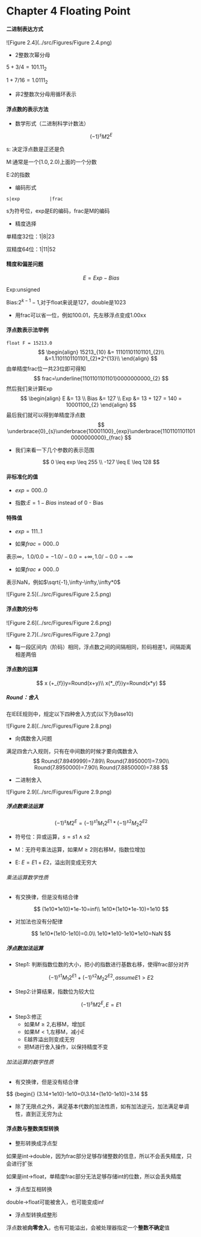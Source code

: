 # Chapter 4 Floating Point

#### 二进制表达方式

![Figure 2.4](../src/Figures/Figure 2.4.png)

- 2整数次幂分母

$5+3/4=101.11_{2}$

$1+7/16=1.0111_{2}$

- 非2整数次分母用循环表示

#### 浮点数的表示方法

- 数学形式（二进制科学计数法）

$$
(-1)^{s}M2^{E}
$$

s: 决定浮点数是正还是负

M:通常是一个$[1.0,2.0)$上面的一个分数

E:2的指数

- 编码形式

```
s|exp           |frac                                    
```

s为符号位，exp是E的编码，frac是M的编码

- 精度选择

单精度32位：1|8|23

双精度64位：1|11|52

#### 精度和偏差问题

$$
E = Exp-Bias
$$

Exp:unsigned

Bias:$2^{k-1}-1$,对于float来说是127，double是1023

- 用frac可以省一位，例如100.01，先左移浮点变成1.00xx

#### 浮点数表示法举例

`float F = 15213.0`
$$
\begin{align}
15213_{10} &= 11101101101101_{2}\\
&=1.1101101101101_{2}*2^{13}\\
\end{align}
$$
由单精度frac位一共23位即可得知
$$
frac=\underline{1101101101101}0000000000_{2}
$$
然后我们来计算Exp
$$
\begin{align}
E &= 13 \\
Bias &= 127 \\
Exp &= 13 + 127 = 140 = 10001100_{2}
\end{align}
$$
最后我们就可以得到单精度浮点数
$$
\underbrace{0}_{s}\underbrace{10001100}_{exp}\underbrace{11011011011010000000000}_{frac}
$$

- 我们来看一下几个参数的表示范围

$$
0 \leq exp \leq 255 \\
-127 \leq E \leq 128
$$

#### 非标准化的值

- $exp=000..0$

- 指数:$E=1-Bias$  instead of 0 - Bias

#### 特殊值

- $exp=111..1$

- 如果$frac=000..0$

表示$\infty$，$1.0/0.0=-1.0/-0.0=+\infty,1.0/-0.0=-\infty$

- 如果$frac \neq 000..0$

表示NaN，例如$\sqrt{-1},\infty-\infty,\infty*0$

![Figure 2.5](../src/Figures/Figure 2.5.png)

#### 浮点数的分布

![Figure 2.6](../src/Figures/Figure 2.6.png)

![Figure 2.7](../src/Figures/Figure 2.7.png)

- 每一段区间内（阶码）相同，浮点数之间的间隔相同，阶码相差1，间隔距离相差两倍

#### 浮点数的运算

$$
x (+_{f})y=Round(x+y)\\
x(*_{f})y=Round(x*y)
$$

##### Round：舍入

在IEEE规则中，规定以下四种舍入方式(以下为Base10)

![Figure 2.8](../src/Figures/Figure 2.8.png)

- 向偶数舍入问题

满足四舍六入规则，只有在中间数的时候才要向偶数舍入
$$
Round(7.8949999)=7.89\\
Round(7.8950001)=7.90\\
Round(7.8950000)=7.90\\
Round(7.8850000)=7.88
$$

- 二进制舍入

![Figure 2.9](../src/Figures/Figure 2.9.png)

##### 浮点数乘法运算

$$
(-1)^{s}M2^{E}=(-1)^{s1}M_{1}2^{E1}*(-1)^{s2}M_{2}2^{E2}
$$

- 符号位：异或运算，$s=s1\wedge s2$

- M：无符号乘法运算，如果$M\geq2$则右移M，指数位增加
- E: $E = E1+E2$，溢出则变成无穷大

###### 乘法运算数学性质

- 有交换律，但是没有结合律

$$
(1e10*1e10)*1e-10=inf\\
1e10*(1e10*1e-10)=1e10
$$

- 对加法也没有分配律

$$
1e10*(1e10-1e10)=0.0\\
1e10*1e10-1e10*1e10=NaN
$$



##### 浮点数加法运算

- Step1: 判断指数位数的大小，把小的指数进行基数右移，使得frac部分对齐

$$
(-1)^{s1}M_{1}2^{E1}+(-1)^{s2}M_{2}2^{E2},assume E1>E2
$$

- Step2:计算结果，指数位为较大位

$$
(-1)^{s}M2^{E},E=E1
$$

- Step3:修正
  - 如果$M \geq 2$,右移M，增加E
  - 如果$M<1$,左移M，减小E
  - E越界溢出则变成无穷
  - 把M进行舍入操作，以保持精度不变

###### 加法运算的数学性质

- 有交换律，但是没有结合律

$$ {begin{}
(3.14+1e10)-1e10=0\\3.14+(1e10-1e10)=3.14
$$

- 除了无限点之外，满足基本代数的加法性质，如有加法逆元，加法满足单调性，直到正无穷为止

#### 浮点数与整数类型转换

-  整形转换成浮点型

如果是int->double，因为frac部分足够存储整数的信息，所以不会丢失精度，只会进行扩张

如果是int->float，单精度frac部分无法足够存储int的位数，所以会丢失精度

- 浮点型互相转换

double->float可能被舍入，也可能变成inf

- 浮点型转换成整形

浮点数被**向零舍入**，也有可能溢出，会被处理器指定一个**整数不确定**值

